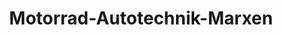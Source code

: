 ---
title: "Motorrad-Autotechnik-Marxen"
url: /moessingen/motorrad-autotechnik-marxen/
shop: Motorrad
---